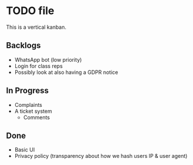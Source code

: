 # TODO file

This is a vertical kanban.


## Backlogs

- WhatsApp bot (low priority)
- Login for class reps
- Possibly look at also having a GDPR notice

## In Progress

- Complaints
- A ticket system
	- Comments

## Done

- Basic UI
- Privacy policy (transparency about how we hash users IP & user agent)
